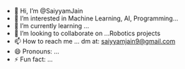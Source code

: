 - 👋 Hi, I’m @SaiyyamJain
- 👀 I’m interested in Machine Learning, AI, Programming...
- 🌱 I’m currently learning ...
- 💞️ I’m looking to collaborate on ...Robotics projects
- 📫 How to reach me ... dm at: saiyyamjain9@gmail.com
- 😄 Pronouns: ...
- ⚡ Fun fact: ...

<!---
SaiyyamJain/SaiyyamJain is a ✨ special ✨ repository because its `README.md` (this file) appears on your GitHub profile.
You can click the Preview link to take a look at your changes.
--->
